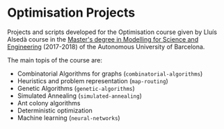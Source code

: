 # Optimisation Projects

Projects and scripts developed for the Optimisation course given by Lluís Alsedà course in the [Master's degree in Modelling for Science and Engineering](http://www.uab.cat/web/estudiar/official-master-s-degrees/general-information/modelling-for-science-and-engineering-1096480962610.html?param1=1307112830469) (2017-2018) of the Autonomous University of Barcelona.

The main topis of the course are:
- Combinatorial Algorithms for graphs (`combinatorial-algorithms`)
- Heuristics and problem representation (`map-routing`)
- Genetic Algorithms (`genetic-algorithms`)
- Simulated Annealing (`simulated-annealing`)
- Ant colony algorithms
- Deterministic optimization
- Machine learning (`neural-networks`)
